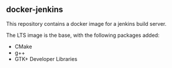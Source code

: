 ## docker-jenkins
This repository contains a docker image for a jenkins build server.

The LTS image is the base, with the following packages added:
* CMake
* g++
* GTK+ Developer Libraries
